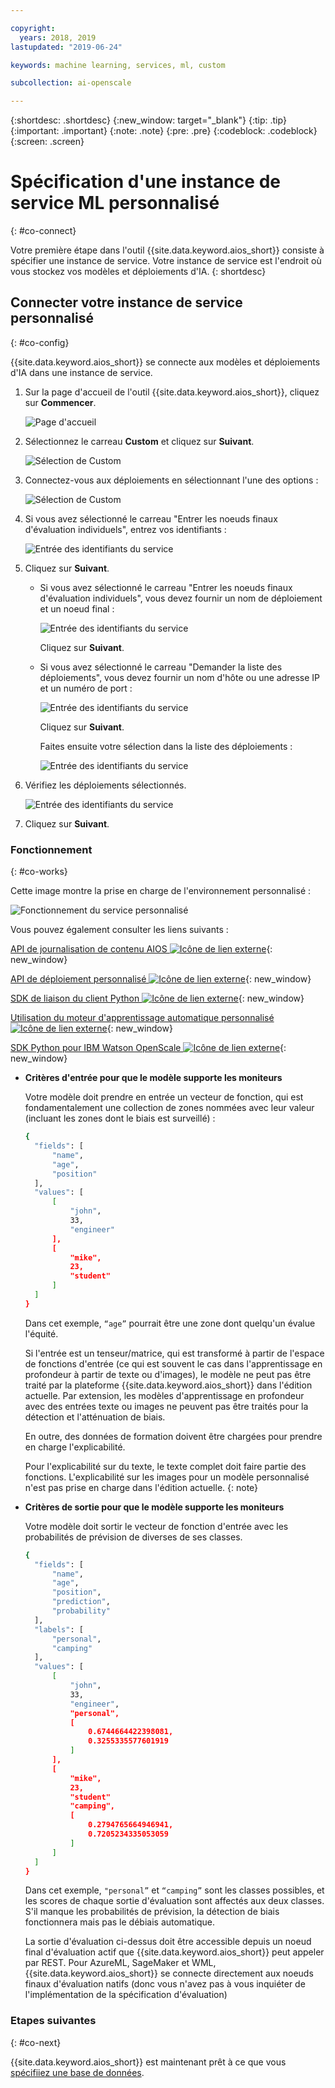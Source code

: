 ```yaml
---

copyright:
  years: 2018, 2019
lastupdated: "2019-06-24"

keywords: machine learning, services, ml, custom 

subcollection: ai-openscale

---
```


{:shortdesc: .shortdesc}
{:new_window: target="_blank"}
{:tip: .tip}
{:important: .important}
{:note: .note}
{:pre: .pre}
{:codeblock: .codeblock}
{:screen: .screen}

# Spécification d'une instance de service ML personnalisé
{: #co-connect}

Votre première étape dans l'outil {{site.data.keyword.aios_short}} consiste à spécifier une instance de service. Votre instance de service est l'endroit où vous stockez vos modèles et déploiements d'IA.
{: shortdesc}

## Connecter votre instance de service personnalisé
{: #co-config}

{{site.data.keyword.aios_short}} se connecte aux modèles et déploiements d'IA dans une instance de service.

1.  Sur la page d'accueil de l'outil {{site.data.keyword.aios_short}}, cliquez sur **Commencer**.

    ![Page d'accueil](images/gs-config-start.png)

2.  Sélectionnez le carreau **Custom** et cliquez sur **Suivant**.

    ![Sélection de Custom](images/connect-custom.png)

3.  Connectez-vous aux déploiements en sélectionnant l'une des options :

    ![Sélection de Custom](images/connect-custom-deploy.png)

4.  Si vous avez sélectionné le carreau "Entrer les noeuds finaux d'évaluation individuels", entrez vos identifiants :

    ![Entrée des identifiants du service](images/connect-custom-cred.png)

5.  Cliquez sur **Suivant**.

    - Si vous avez sélectionné le carreau "Entrer les noeuds finaux d'évaluation individuels", vous devez fournir un nom de déploiement et un noeud final :

      ![Entrée des identifiants du service](images/connect-custom-endpoint.png)

      Cliquez sur **Suivant**.

    - Si vous avez sélectionné le carreau "Demander la liste des déploiements", vous devez fournir un nom d'hôte ou une adresse IP et un numéro de port :

      ![Entrée des identifiants du service](images/connect-custom-apiendpoint.png)

      Cliquez sur **Suivant**.

      Faites ensuite votre sélection dans la liste des déploiements :

      ![Entrée des identifiants du service](images/connect-custom-apiendpoint2.png)

6.  Vérifiez les déploiements sélectionnés.

    ![Entrée des identifiants du service](images/connect-custom-deploy2.png)

7.  Cliquez sur **Suivant**.

### Fonctionnement
{: #co-works}

Cette image montre la prise en charge de l'environnement personnalisé :

![Fonctionnement du service personnalisé](images/custom-how-works.png)

Vous pouvez également consulter les liens suivants :

[API de journalisation de contenu AIOS
![Icône de lien externe](../../icons/launch-glyph.svg "Icône de lien externe")](https://{DomainName}/apidocs/ai-openscale#publish-scoring-payload){: new_window}

[API de déploiement personnalisé
![Icône de lien externe](../../icons/launch-glyph.svg "Icône de lien externe")](https://aiopenscale-custom-deployement-spec.mybluemix.net/){: new_window}

[SDK de liaison du client Python
![Icône de lien externe](../../icons/launch-glyph.svg "Icône de lien externe")](http://ai-openscale-python-client.mybluemix.net/#bindings){: new_window}

[Utilisation du moteur d'apprentissage automatique personnalisé
![Icône de lien externe](../../icons/launch-glyph.svg "Icône de lien externe")](https://github.com/pmservice/ai-openscale-tutorials/blob/master/notebooks/AI%20OpenScale%20and%20Custom%20ML%20Engine.ipynb){: new_window}

[SDK Python pour IBM Watson OpenScale
![Icône de lien externe](../../icons/launch-glyph.svg "Icône de lien externe")](https://pypi.org/project/ibm-ai-openscale/){: new_window}

- **Critères d'entrée pour que le modèle supporte les moniteurs**

  Votre modèle doit prendre en entrée un vecteur de fonction, qui est fondamentalement une collection de zones nommées avec leur valeur
(incluant les zones dont le biais est surveillé) :

  ```bash
  {
    "fields": [
        "name",
        "age",
        "position"
    ],
    "values": [
        [
            "john",
            33,
            "engineer"
        ],
        [
            "mike",
            23,
            "student"
        ]
    ]
  }
  ```

  Dans cet exemple, `“age”` pourrait être une zone dont quelqu'un évalue l'équité.

  Si l'entrée est un tenseur/matrice,
qui est transformé à partir de l'espace de fonctions d'entrée
(ce qui est souvent le cas dans l'apprentissage en profondeur à partir de texte ou d'images),
le modèle ne peut pas être traité par la plateforme {{site.data.keyword.aios_short}} dans l'édition actuelle. Par extension, les modèles d'apprentissage en profondeur avec des entrées texte ou images ne peuvent pas être traités pour la détection et l'atténuation de biais.

  En outre, des données de formation doivent être chargées pour prendre en charge l'explicabilité.

  Pour l'explicabilité sur du texte, le texte complet doit faire partie des fonctions. L'explicabilité sur les images pour un modèle personnalisé n'est pas prise en charge dans l'édition actuelle.
  {: note}

- **Critères de sortie pour que le modèle supporte les moniteurs**

  Votre modèle doit sortir le vecteur de fonction d'entrée avec les probabilités de prévision de diverses de ses classes.

  ```bash
  {
    "fields": [
        "name",
        "age",
        "position",
        "prediction",
        "probability"
    ],
    "labels": [
        "personal",
        "camping"
    ],
    "values": [
        [
            "john",
            33,
            "engineer",
            "personal",
            [
                0.6744664422398081,
                0.3255335577601919
            ]
        ],
        [
            "mike",
            23,
            "student"
            "camping",
            [
                0.2794765664946941,
                0.7205234335053059
            ]
        ]
    ]
  }
  ```

  Dans cet exemple, `"personal”` et `“camping”` sont les classes possibles,
et les scores de chaque sortie d'évaluation sont affectés aux deux classes. S'il manque les probabilités de prévision, la détection de biais fonctionnera mais pas le débiais automatique.

  La sortie d'évaluation ci-dessus doit être accessible depuis un noeud final d'évaluation actif
que {{site.data.keyword.aios_short}} peut appeler par REST. Pour AzureML, SageMaker et WML, {{site.data.keyword.aios_short}} se connecte directement aux noeuds finaux d'évaluation natifs
(donc vous n'avez pas à vous inquiéter de l'implémentation de la spécification d'évaluation)

### Etapes suivantes
{: #co-next}

{{site.data.keyword.aios_short}} est maintenant prêt
à ce que vous [spécifiiez une base de données](/docs/services/ai-openscale?topic=ai-openscale-connect-db).
